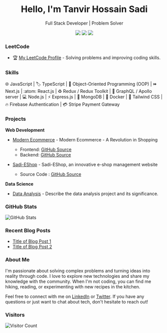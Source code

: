 <h1 align="center">Hello, I'm Tanvir Hossain Sadi</h1>
<p align="center">
  Full Stack Developer | Problem Solver
</p>

<p align="center">
  <a href="https://leetcode.com/sadi-tanvir"><img src="https://img.shields.io/badge/LeetCode-Profile-yellow?style=flat-square&logo=leetcode"></a>
  <a href="https://www.linkedin.com/in/tanvir-hossain-sadi"><img src="https://img.shields.io/badge/LinkedIn-Connect-blue?style=flat-square&logo=linkedin"></a>
<!--   <a href="https://twitter.com/yourusername"><img src="https://img.shields.io/badge/Twitter-Follow-1DA1F2?style=flat-square&logo=twitter"></a> -->
  <a href="mailto:htanvir.sadi@gmail.com"><img src="https://img.shields.io/badge/Email-Contact-D14836?style=flat-square&logo=gmail"></a>
</p>



### LeetCode
- :trophy: [My LeetCode Profile](https://leetcode.com/sadi-tanvir) - Solving problems and improving coding skills.
  

### Skills
:globe_with_meridians: JavaScript | :label: TypeScript | :art: Object-Oriented Programming (OOP) | :fast_forward: Next.js | :atom: React.js | :recycle: Redux / Redux Toolkit | :rocket: GraphQL / Apollo server | :computer: Node.js | :zap: Express.js | :leaves: MongoDB | :whale: Docker | :art: Tailwind CSS | :fire: Firebase Authentication | :credit_card: Stripe Payment Gateway



### Projects
**Web Development**
- [Modern Ecommerce](https://modern-ecommerce-app.vercel.app) - Modern Ecommerce - A Revolution in Shopping
  - Frontend: [GitHub Source](https://github.com/sadi-tanvir/Modern-ECommerce-Client)
  - Backend: [GitHub Source](https://github.com/sadi-tanvir/Modern-ECommerce-Server)
  
- [Sadi-EShop](https://github.com/yourusername/project2) - Sadi-EShop, an innovative e-shop management website
  - Source Code : [GitHub Source](https://github.com/sadi-tanvir/Sadi-EShop)


**Data Science**
- [Data Analysis](https://github.com/yourusername/data-analysis) - Describe the data analysis project and its significance.

### GitHub Stats
![GitHub Stats](https://github-readme-stats.vercel.app/api?username=yourusername&show_icons=true)

### Recent Blog Posts
- [Title of Blog Post 1](https://dev.to/yourusername/link-to-blog-post-1)
- [Title of Blog Post 2](https://dev.to/yourusername/link-to-blog-post-2)

### About Me
I'm passionate about solving complex problems and turning ideas into reality through code. I love to explore new technologies and share my knowledge with the community. When I'm not coding, you can find me hiking, reading, or experimenting with new recipes in the kitchen.

Feel free to connect with me on [LinkedIn](https://www.linkedin.com/in/yourusername) or [Twitter](https://twitter.com/yourusername). If you have any questions or just want to chat about tech, don't hesitate to reach out!

### Visitors
![Visitor Count](https://visitor-badge.laobi.icu/badge?page_id=yourusername.yourusername)


